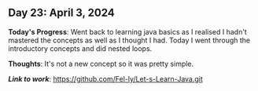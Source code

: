 ## Day 23: April 3, 2024

**Today's Progress**: Went back to learning java basics as I realised I hadn't mastered the concepts as well as I thought I had. Today I went through the introductory concepts and did nested loops.

**Thoughts**: It's not a new concept so it was pretty simple.

___Link to work___: https://github.com/Fel-ly/Let-s-Learn-Java.git
